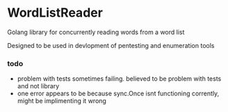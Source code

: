 # WordListReader
Golang library for concurrently reading words from a word list

Designed to be used in devlopment of pentesting and enumeration tools

### todo 
 - problem with tests sometimes failing. believed to be problem with tests and not library 
  - one error appears to be because sync.Once isnt functioning corrently, might be implimenting it wrong